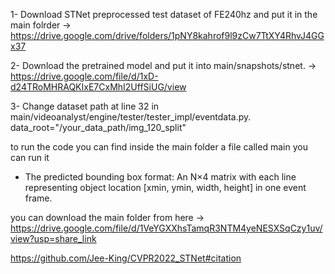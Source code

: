 1- Download STNet preprocessed test dataset of FE240hz and put it in the main folrder -> https://drive.google.com/drive/folders/1pNY8kahrof9l9zCw7TtXY4RhvJ4GGx37 

2- Download the pretrained model and put it into main/snapshots/stnet. -> https://drive.google.com/file/d/1xD-d24TRoMHRAQKIxE7CxMhI2UffSiUG/view 

3- Change dataset path at line 32 in main/videoanalyst/engine/tester/tester_impl/eventdata.py. data_root="/your_data_path/img_120_split"

to run the code you can find inside the main folder a file called main you can run it 

- The predicted bounding box format: An N×4 matrix with each line representing object location [xmin, ymin, width, height] in one event frame.

you can download the main folder from here -> https://drive.google.com/file/d/1VeYGXXhsTamqR3NTM4yeNESXSqCzy1uv/view?usp=share_link 

https://github.com/Jee-King/CVPR2022_STNet#citation 

